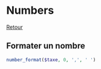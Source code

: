 # Numbers

[Retour](../readme.md)

## Formater un nombre

```php
number_format($taxe, 0, ',', ' ') 
```